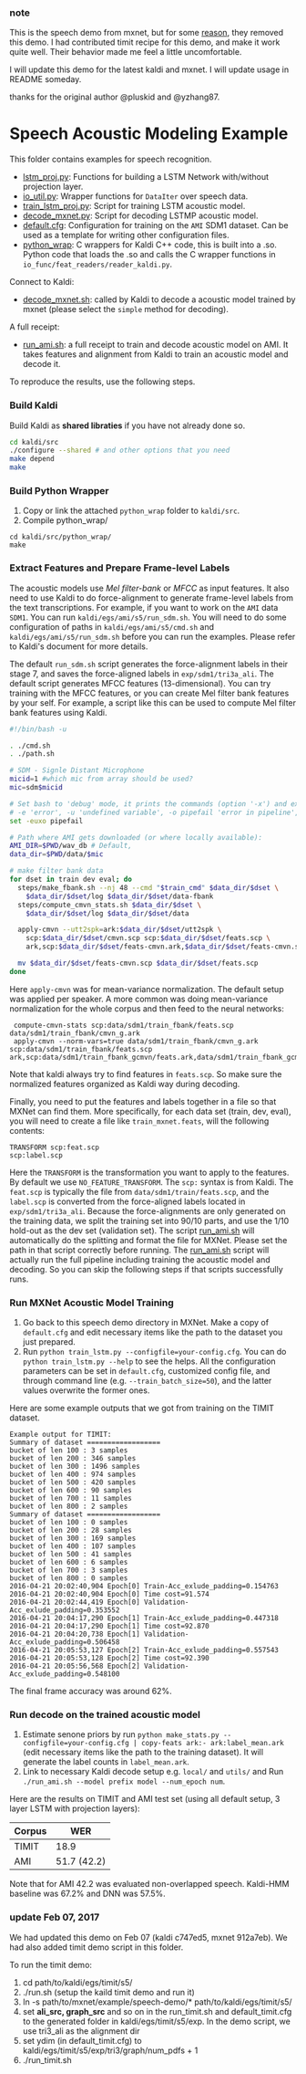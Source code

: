 ### note

This is the speech demo from mxnet, but for some [reason](https://github.com/apache/incubator-mxnet/pull/9060), they removed this demo. I had contributed timit recipe for this demo, and make it work quite well. Their behavior made me feel a little uncomfortable.

I will update this demo for the latest kaldi and mxnet. I will update usage in README someday.

thanks for the original author @pluskid and @yzhang87.

Speech Acoustic Modeling Example
================================

This folder contains examples for speech recognition.

- [lstm_proj.py](lstm.py): Functions for building a LSTM Network with/without projection layer.
- [io_util.py](io_util.py): Wrapper functions for `DataIter` over speech data.
- [train_lstm_proj.py](train_lstm_proj.py): Script for training LSTM acoustic model.
- [decode_mxnet.py](decode_mxnet.py): Script for decoding LSTMP acoustic model.
- [default.cfg](default.cfg): Configuration for training on the `AMI` SDM1 dataset. Can be used as a template for writing other configuration files.
- [python_wrap](python_wrap): C wrappers for Kaldi C++ code, this is built into a .so. Python code that loads the .so and calls the C wrapper functions in `io_func/feat_readers/reader_kaldi.py`.

Connect to Kaldi:
- [decode_mxnet.sh](decode_mxnet.sh): called by Kaldi to decode a acoustic model trained by mxnet (please select the `simple` method for decoding).

A full receipt:
- [run_ami.sh](run_ami.sh): a full receipt to train and decode acoustic model on AMI. It takes features and alignment from Kaldi to train an acoustic model and decode it.

To reproduce the results, use the following steps.

### Build Kaldi

Build Kaldi as **shared libraties** if you have not already done so.

```bash
cd kaldi/src
./configure --shared # and other options that you need
make depend
make
```

### Build Python Wrapper

1. Copy or link the attached `python_wrap` folder to `kaldi/src`.
2. Compile python_wrap/

```
cd kaldi/src/python_wrap/
make
```

### Extract Features and Prepare Frame-level Labels

The acoustic models use *Mel filter-bank* or *MFCC* as input features. It also need to use Kaldi to do force-alignment to generate frame-level labels from the text transcriptions. For example, if you want to work on the `AMI` data `SDM1`. You can run `kaldi/egs/ami/s5/run_sdm.sh`. You will need to do some configuration of paths in `kaldi/egs/ami/s5/cmd.sh` and `kaldi/egs/ami/s5/run_sdm.sh` before you can run the examples. Please refer to Kaldi's document for more details.

The default `run_sdm.sh` script generates the force-alignment labels in their stage 7, and saves the force-aligned labels in `exp/sdm1/tri3a_ali`. The default script generates MFCC features (13-dimensional). You can try training with the MFCC features, or you can create Mel filter bank features by your self. For example, a script like this can be used to compute Mel filter bank features using Kaldi.

```bash
#!/bin/bash -u

. ./cmd.sh
. ./path.sh

# SDM - Signle Distant Microphone
micid=1 #which mic from array should be used?
mic=sdm$micid

# Set bash to 'debug' mode, it prints the commands (option '-x') and exits on :
# -e 'error', -u 'undefined variable', -o pipefail 'error in pipeline',
set -euxo pipefail

# Path where AMI gets downloaded (or where locally available):
AMI_DIR=$PWD/wav_db # Default,
data_dir=$PWD/data/$mic

# make filter bank data
for dset in train dev eval; do
  steps/make_fbank.sh --nj 48 --cmd "$train_cmd" $data_dir/$dset \
    $data_dir/$dset/log $data_dir/$dset/data-fbank
  steps/compute_cmvn_stats.sh $data_dir/$dset \
    $data_dir/$dset/log $data_dir/$dset/data

  apply-cmvn --utt2spk=ark:$data_dir/$dset/utt2spk \
    scp:$data_dir/$dset/cmvn.scp scp:$data_dir/$dset/feats.scp \
    ark,scp:$data_dir/$dset/feats-cmvn.ark,$data_dir/$dset/feats-cmvn.scp

  mv $data_dir/$dset/feats-cmvn.scp $data_dir/$dset/feats.scp
done
```
Here `apply-cmvn` was for mean-variance normalization. The default setup was applied per speaker. A more common was doing mean-variance normalization for the whole corpus and then feed to the neural networks:
```
 compute-cmvn-stats scp:data/sdm1/train_fbank/feats.scp data/sdm1/train_fbank/cmvn_g.ark
 apply-cmvn --norm-vars=true data/sdm1/train_fbank/cmvn_g.ark scp:data/sdm1/train_fbank/feats.scp ark,scp:data/sdm1/train_fbank_gcmvn/feats.ark,data/sdm1/train_fbank_gcmvn/feats.scp
```
Note that kaldi always try to find features in `feats.scp`. So make sure the normalized features organized as Kaldi way during decoding.

Finally, you need to put the features and labels together in a file so that MXNet can find them. More specifically, for each data set (train, dev, eval), you will need to create a file like `train_mxnet.feats`, will the following contents:

```
TRANSFORM scp:feat.scp
scp:label.scp
```

Here the `TRANSFORM` is the transformation you want to apply to the features. By default we use `NO_FEATURE_TRANSFORM`. The `scp:` syntax is from Kaldi. The `feat.scp` is typically the file from `data/sdm1/train/feats.scp`, and the `label.scp` is converted from the force-aligned labels located in `exp/sdm1/tri3a_ali`. Because the force-alignments are only generated on the training data, we split the training set into 90/10 parts, and use the 1/10 hold-out as the dev set (validation set). The script [run_ami.sh](run_ami.sh) will automatically do the splitting and format the file for MXNet. Please set the path in that script correctly before running. The [run_ami.sh](run_ami.sh) script will actually run the full pipeline including training the acoustic model and decoding. So you can skip the following steps if that scripts successfully runs.

### Run MXNet Acoustic Model Training

1. Go back to this speech demo directory in MXNet. Make a copy of `default.cfg` and edit necessary items like the path to the dataset you just prepared.
2. Run `python train_lstm.py --configfile=your-config.cfg`. You can do `python train_lstm.py --help` to see the helps. All the configuration parameters can be set in `default.cfg`, customized config file, and through command line (e.g. `--train_batch_size=50`), and the latter values overwrite the former ones.

Here are some example outputs that we got from training on the TIMIT dataset.

```
Example output for TIMIT:
Summary of dataset ==================
bucket of len 100 : 3 samples
bucket of len 200 : 346 samples
bucket of len 300 : 1496 samples
bucket of len 400 : 974 samples
bucket of len 500 : 420 samples
bucket of len 600 : 90 samples
bucket of len 700 : 11 samples
bucket of len 800 : 2 samples
Summary of dataset ==================
bucket of len 100 : 0 samples
bucket of len 200 : 28 samples
bucket of len 300 : 169 samples
bucket of len 400 : 107 samples
bucket of len 500 : 41 samples
bucket of len 600 : 6 samples
bucket of len 700 : 3 samples
bucket of len 800 : 0 samples
2016-04-21 20:02:40,904 Epoch[0] Train-Acc_exlude_padding=0.154763
2016-04-21 20:02:40,904 Epoch[0] Time cost=91.574
2016-04-21 20:02:44,419 Epoch[0] Validation-Acc_exlude_padding=0.353552
2016-04-21 20:04:17,290 Epoch[1] Train-Acc_exlude_padding=0.447318
2016-04-21 20:04:17,290 Epoch[1] Time cost=92.870
2016-04-21 20:04:20,738 Epoch[1] Validation-Acc_exlude_padding=0.506458
2016-04-21 20:05:53,127 Epoch[2] Train-Acc_exlude_padding=0.557543
2016-04-21 20:05:53,128 Epoch[2] Time cost=92.390
2016-04-21 20:05:56,568 Epoch[2] Validation-Acc_exlude_padding=0.548100
```

The final frame accuracy was around 62%.

### Run decode on the trained acoustic model

1. Estimate senone priors by run `python make_stats.py --configfile=your-config.cfg | copy-feats ark:- ark:label_mean.ark` (edit necessary items like the path to the training dataset). It will generate the label counts in `label_mean.ark`.
2. Link to necessary Kaldi decode setup e.g. `local/` and `utils/` and Run `./run_ami.sh --model prefix model --num_epoch num`.

Here are the results on TIMIT and AMI test set (using all default setup, 3 layer LSTM with projection layers):

| Corpus | WER |
|--------|-----|
|TIMIT   | 18.9|
|AMI     | 51.7 (42.2) |

Note that for AMI 42.2 was evaluated non-overlapped speech. Kaldi-HMM baseline was 67.2% and DNN was 57.5%.

### update Feb 07, 2017

We had updated this demo on Feb 07 (kaldi c747ed5, mxnet 912a7eb). We had also added timit demo script in this folder. 

To run the timit demo:

1. cd path/to/kaldi/egs/timit/s5/
2. ./run.sh (setup the kaild timit demo and run it) 
3. ln -s path/to/mxnet/example/speech-demo/* path/to/kaldi/egs/timit/s5/
4. set **ali_src, graph_src** and so on in the run_timit.sh and default_timit.cfg to the generated folder in kaldi/egs/timit/s5/exp. In the demo script, we use tri3_ali as the alignment dir
5. set ydim (in default_timit.cfg) to kaldi/egs/timit/s5/exp/tri3/graph/num_pdfs + 1
6. ./run_timit.sh
